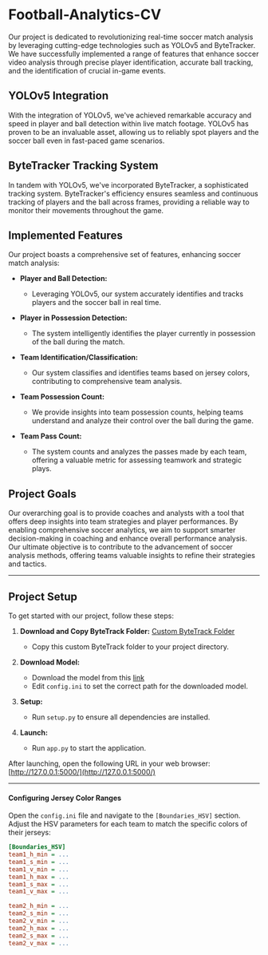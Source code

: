 # Football-Analytics-CV
Our project is dedicated to revolutionizing real-time soccer match analysis by leveraging cutting-edge technologies such as YOLOv5 and ByteTracker. We have successfully implemented a range of features that enhance soccer video analysis through precise player identification, accurate ball tracking, and the identification of crucial in-game events.

## YOLOv5 Integration
With the integration of YOLOv5, we've achieved remarkable accuracy and speed in player and ball detection within live match footage. YOLOv5 has proven to be an invaluable asset, allowing us to reliably spot players and the soccer ball even in fast-paced game scenarios.

## ByteTracker Tracking System
In tandem with YOLOv5, we've incorporated ByteTracker, a sophisticated tracking system. ByteTracker's efficiency ensures seamless and continuous tracking of players and the ball across frames, providing a reliable way to monitor their movements throughout the game.

## Implemented Features
Our project boasts a comprehensive set of features, enhancing soccer match analysis:

- **Player and Ball Detection:**
  - Leveraging YOLOv5, our system accurately identifies and tracks players and the soccer ball in real time.

- **Player in Possession Detection:**
  - The system intelligently identifies the player currently in possession of the ball during the match.

- **Team Identification/Classification:**
  - Our system classifies and identifies teams based on jersey colors, contributing to comprehensive team analysis.

- **Team Possession Count:**
  - We provide insights into team possession counts, helping teams understand and analyze their control over the ball during the game.

- **Team Pass Count:**
  - The system counts and analyzes the passes made by each team, offering a valuable metric for assessing teamwork and strategic plays.

## Project Goals
Our overarching goal is to provide coaches and analysts with a tool that offers deep insights into team strategies and player performances. By enabling comprehensive soccer analytics, we aim to support smarter decision-making in coaching and enhance overall performance analysis. Our ultimate objective is to contribute to the advancement of soccer analysis methods, offering teams valuable insights to refine their strategies and tactics.

---

## Project Setup
To get started with our project, follow these steps:

1. **Download and Copy ByteTrack Folder:** [Custom ByteTrack Folder](https://drive.google.com/file/d/12Yzo3-L2uiR4ivmQkLLFM501_4nXU_ue/view?usp=sharing)
   - Copy this custom ByteTrack folder to your project directory.

2. **Download Model:**
   - Download the model from this [link](https://drive.google.com/file/d/1_3nIEdVzW3674-lumMaU0OY7nhKTwdSL/view?usp=sharing)
   - Edit `config.ini` to set the correct path for the downloaded model.

3. **Setup:**
   - Run `setup.py` to ensure all dependencies are installed.

4. **Launch:**
   - Run `app.py` to start the application.
  
After launching, open the following URL in your web browser: [http://127.0.0.1:5000/](http://127.0.0.1:5000/)

---

#### Configuring Jersey Color Ranges

Open the `config.ini` file and navigate to the `[Boundaries_HSV]` section. Adjust the HSV parameters for each team to match the specific colors of their jerseys:

```ini
[Boundaries_HSV]
team1_h_min = ...
team1_s_min = ...
team1_v_min = ...
team1_h_max = ...
team1_s_max = ...
team1_v_max = ...

team2_h_min = ...
team2_s_min = ...
team2_v_min = ...
team2_h_max = ...
team2_s_max = ...
team2_v_max = ...
